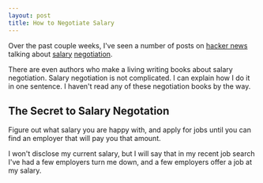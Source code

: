 ```yaml
---
layout: post
title: How to Negotiate Salary
---
```


Over the past couple weeks, I've seen a number of posts on [hacker news](http://news.ycombinator.com) talking about [salary](http://news.ycombinator.com/item?id=2309317) [negotiation](http://news.ycombinator.com/item?id=2438980).

There are even authors who make a living writing books about salary negotiation. Salary negotiation is not complicated. I can explain how I do it in one sentence. I haven't read any of these negotiation books by the way.

## The Secret to Salary Negotation

Figure out what salary you are happy with, and apply for jobs until you can find an employer that will pay you that amount.

I won't disclose my current salary, but I will say that in my recent job search I've had a few employers turn me down, and a few employers offer a job at my salary.
